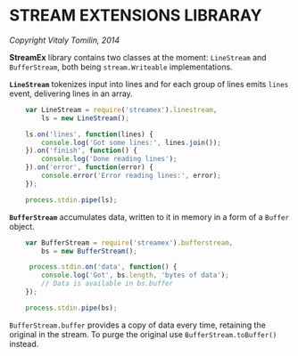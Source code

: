 STREAM EXTENSIONS LIBRARAY
==========================
*Copyright Vitaly Tomilin, 2014*

**StreamEx** library contains two classes at the moment: `LineStream` and
`BufferStream`, both being `stream.Writeable` implementations.

**`LineStream`** tokenizes input into lines and for each group of lines emits
`lines` event, delivering lines in an array.

```javascript
    var LineStream = require('streamex').linestream,
        ls = new LineStream();

    ls.on('lines', function(lines) {
        console.log('Got some lines:', lines.join());
    }).on('finish', function() {
        console.log('Done reading lines');
    }).on('error', function(error) {
        console.error('Error reading lines:', error);
    });

    process.stdin.pipe(ls);
```

**`BufferStream`** accumulates data, written to it in memory in a form of a `Buffer`
object.

```javascript
    var BufferStream = require('streamex').bufferstream,
        bs = new BufferStream();

     process.stdin.on('data', function() {
        console.log('Got', bs.length, 'bytes of data');
        // Data is available in bs.buffer
    });

    process.stdin.pipe(bs);
```
`BufferStream.buffer` provides a copy of data every time, retaining the original
in the stream. To purge the original use `BufferStream.toBuffer()` instead.
